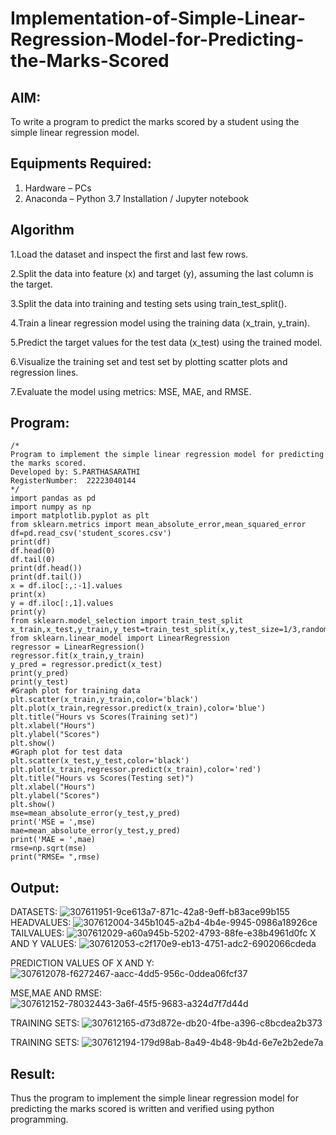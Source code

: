 # Implementation-of-Simple-Linear-Regression-Model-for-Predicting-the-Marks-Scored

## AIM:
To write a program to predict the marks scored by a student using the simple linear regression model.

## Equipments Required:
1. Hardware – PCs
2. Anaconda – Python 3.7 Installation / Jupyter notebook

## Algorithm
1.Load the dataset and inspect the first and last few rows.

2.Split the data into feature (x) and target (y), assuming the last column is the target.

3.Split the data into training and testing sets using train_test_split().

4.Train a linear regression model using the training data (x_train, y_train).

5.Predict the target values for the test data (x_test) using the trained model.

6.Visualize the training set and test set by plotting scatter plots and regression lines.

7.Evaluate the model using metrics: MSE, MAE, and RMSE.

## Program:
```
/*
Program to implement the simple linear regression model for predicting the marks scored.
Developed by: S.PARTHASARATHI
RegisterNumber:  22223040144
*/
import pandas as pd
import numpy as np
import matplotlib.pyplot as plt
from sklearn.metrics import mean_absolute_error,mean_squared_error
df=pd.read_csv('student_scores.csv')
print(df)
df.head(0)
df.tail(0)
print(df.head())
print(df.tail())
x = df.iloc[:,:-1].values
print(x)
y = df.iloc[:,1].values
print(y)
from sklearn.model_selection import train_test_split
x_train,x_test,y_train,y_test=train_test_split(x,y,test_size=1/3,random_state=0)
from sklearn.linear_model import LinearRegression
regressor = LinearRegression()
regressor.fit(x_train,y_train)
y_pred = regressor.predict(x_test)
print(y_pred)
print(y_test)
#Graph plot for training data
plt.scatter(x_train,y_train,color='black')
plt.plot(x_train,regressor.predict(x_train),color='blue')
plt.title("Hours vs Scores(Training set)")
plt.xlabel("Hours")
plt.ylabel("Scores")
plt.show()
#Graph plot for test data
plt.scatter(x_test,y_test,color='black')
plt.plot(x_train,regressor.predict(x_train),color='red')
plt.title("Hours vs Scores(Testing set)")
plt.xlabel("Hours")
plt.ylabel("Scores")
plt.show()
mse=mean_absolute_error(y_test,y_pred)
print('MSE = ',mse)
mae=mean_absolute_error(y_test,y_pred)
print('MAE = ',mae)
rmse=np.sqrt(mse)
print("RMSE= ",rmse)
```

## Output:

DATASETS:
![307611951-9ce613a7-871c-42a8-9eff-b83ace99b155](https://github.com/user-attachments/assets/9f276c89-4dce-4cb9-b3c7-dc0949458daa)
HEADVALUES:
![307612004-345b1045-a2b4-4b4e-9945-0986a18926ce](https://github.com/user-attachments/assets/59fff252-1da1-4898-a9a1-54e181e82ad6)
TAILVALUES:
![307612029-a60a945b-5202-4793-88fe-e38b4961d0fc](https://github.com/user-attachments/assets/75364f55-0fae-4a74-99ef-7ff9de9331b0)
X AND Y VALUES:
![307612053-c2f170e9-eb13-4751-adc2-6902066cdeda](https://github.com/user-attachments/assets/21967c80-650c-46be-b656-c20a19330adb)

PREDICTION VALUES OF X AND Y:
![307612078-f6272467-aacc-4dd5-956c-0ddea06fcf37](https://github.com/user-attachments/assets/44c56a19-f1bb-4cfb-8756-58239c118b12)

MSE,MAE AND RMSE:
![307612152-78032443-3a6f-45f5-9683-a324d7f7d44d](https://github.com/user-attachments/assets/e93d9276-1d2d-4d19-893c-e5142e8d540d)

TRAINING SETS:
![307612165-d73d872e-db20-4fbe-a396-c8bcdea2b373](https://github.com/user-attachments/assets/ce5d3fec-41e8-44fd-9a9d-8e8873b0a02a)

TRAINING SETS:
![307612194-179d98ab-8a49-4b48-9b4d-6e7e2b2ede7a](https://github.com/user-attachments/assets/0e1d212a-376b-4c68-b70c-655fe1e3bc34)



## Result:
Thus the program to implement the simple linear regression model for predicting the marks scored is written and verified using python programming.
